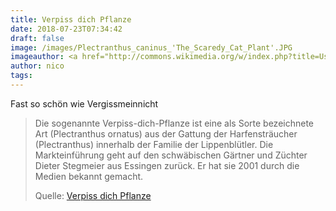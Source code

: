 ```yaml
---
title: Verpiss dich Pflanze
date: 2018-07-23T07:34:42
draft: false
image: /images/Plectranthus_caninus_'The_Scaredy_Cat_Plant'.JPG
imageauthor: <a href="http://commons.wikimedia.org/w/index.php?title=User:Amazonia_Exotics_U.K&amp;action=edit&amp;redlink=1" class="new" title="User:Amazonia Exotics U.K (page does not exist)">Amazonia Exotics U.K</a>
author: nico
tags: 
---
```


Fast so schön wie Vergissmeinnicht

> Die sogenannte Verpiss-dich-Pflanze ist eine als Sorte bezeichnete Art
> (Plectranthus ornatus) aus der Gattung der Harfensträucher (Plectranthus)
> innerhalb der Familie der Lippenblütler. Die Markteinführung geht auf den
> schwäbischen Gärtner und Züchter Dieter Stegmeier aus Essingen zurück. Er hat
> sie 2001 durch die Medien bekannt gemacht.
>
> Quelle: [Verpiss dich Pflanze](https://de.wikipedia.org/wiki/Verpiss-dich-Pflanze)

